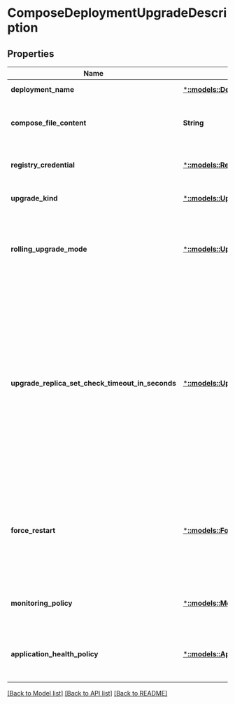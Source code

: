 # ComposeDeploymentUpgradeDescription

## Properties
Name | Type | Description | Notes
------------ | ------------- | ------------- | -------------
**deployment_name** | [***::models::DeploymentName**](DeploymentName.md) | The name of the deployment. | [default to null]
**compose_file_content** | **String** | The content of the compose file that describes the deployment to create. | [default to null]
**registry_credential** | [***::models::RegistryCredential**](RegistryCredential.md) | Credential information to connect to container registry. | [optional] [default to null]
**upgrade_kind** | [***::models::UpgradeKind**](UpgradeKind.md) | The kind of upgrade out of the following possible values. | [default to null]
**rolling_upgrade_mode** | [***::models::UpgradeMode**](UpgradeMode.md) | The mode used to monitor health during a rolling upgrade. The values are UnmonitoredAuto, UnmonitoredManual, and Monitored. | [optional] [default to null]
**upgrade_replica_set_check_timeout_in_seconds** | [***::models::UpgradeReplicaSetCheckTimeout**](UpgradeReplicaSetCheckTimeout.md) | The maximum amount of time to block processing of an upgrade domain and prevent loss of availability when there are unexpected issues. When this timeout expires, processing of the upgrade domain will proceed regardless of availability loss issues. The timeout is reset at the start of each upgrade domain. Valid values are between 0 and 42949672925 inclusive. (unsigned 32-bit integer). | [optional] [default to null]
**force_restart** | [***::models::ForceRestart**](ForceRestart.md) | If true, then processes are forcefully restarted during upgrade even when the code version has not changed (the upgrade only changes configuration or data). | [optional] [default to null]
**monitoring_policy** | [***::models::MonitoringPolicyDescription**](MonitoringPolicyDescription.md) | Describes the parameters for monitoring an upgrade in Monitored mode. | [optional] [default to null]
**application_health_policy** | [***::models::ApplicationHealthPolicy**](ApplicationHealthPolicy.md) | Defines a health policy used to evaluate the health of an application or one of its children entities. | [optional] [default to null]

[[Back to Model list]](../README.md#documentation-for-models) [[Back to API list]](../README.md#documentation-for-api-endpoints) [[Back to README]](../README.md)


